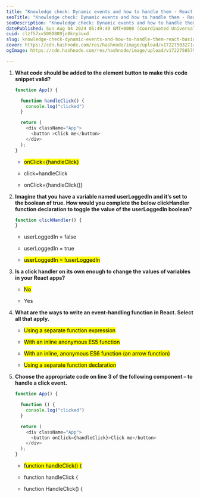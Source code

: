 ```yaml
---
title: "Knowledge check: Dynamic events and how to handle them - React Basic"
seoTitle: "Knowledge check: Dynamic events and how to handle them - React Basic"
seoDescription: "Knowledge check: Dynamic events and how to handle them - React Basic"
datePublished: Sun Aug 04 2024 05:49:49 GMT+0000 (Coordinated Universal Time)
cuid: clzf57xx5000809jo8krp3uxd
slug: knowledge-check-dynamic-events-and-how-to-handle-them-react-basic
cover: https://cdn.hashnode.com/res/hashnode/image/upload/v1722750327145/eca33899-64d1-4566-8bf9-ef811f376539.png
ogImage: https://cdn.hashnode.com/res/hashnode/image/upload/v1722750579573/4219f304-b2fb-43da-9287-e42aecdcb594.png

---
```


1. **What code should be added to the element button to make this code snippet valid?**
    
    ```javascript
    function App() {
    
      function handleClick() {
        console.log("clicked")
      }
    
      return (
        <div className="App">
          <button >Click me</button>
        </div>
      );
    }
    ```
    
    * <mark>onClick={handleClick}</mark>
        
    * click=handleClick
        
    * onClick={handleClick()}
        
2. **Imagine that you have a variable named userLoggedIn and it’s set to the boolean of true. How would you complete the below clickHandler function declaration to toggle the value of the userLoggedIn boolean?**
    
    ```javascript
    function clickHandler() {
    }
    ```
    
    * userLoggedIn = false
        
    * userLoggedIn = true
        
    * <mark>userLoggedIn = !userLoggedIn</mark>
        
3. **Is a click handler on its own enough to change the values of variables in your React apps?**
    
    * <mark>No</mark>
        
    * Yes
        
4. **What are the ways to write an event-handling function in React. Select all that apply.**
    
    * <mark>Using a separate function expression</mark>
        
    * <mark>With an inline anonymous ES5 function</mark>
        
    * <mark>With an inline, anonymous ES6 function (an arrow function)</mark>
        
    * <mark>Using a separate function declaration</mark>
        
5. **Choose the appropriate code on line 3 of the following component – to handle a click event.**
    
    ```javascript
    function App() {
    
      function () {
        console.log("clicked")
      }
    
      return (
        <div className="App">
          <button onClick={handleClick}>Click me</button>
        </div>
      );
    }
    ```
    
    * <mark>function handleClick() {</mark>
        
    * function handleClick {
        
    * function HandleClick() {